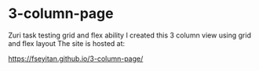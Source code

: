 # 3-column-page
Zuri task testing grid and flex ability 
I created this 3 column view using grid and flex layout
The site is hosted at:

https://fseyitan.github.io/3-column-page/
